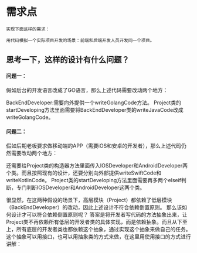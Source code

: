 # 需求点


```
实现下面这样的需求：

用代码模拟一个实际项目开发的场景：前端和后端开发人员开发同一个项目。
```

## 思考一下，这样的设计有什么问题？

#### 问题一：
假如后台的开发语言改成了GO语言，那么上述代码需要改动两个地方：

BackEndDeveloper:需要向外提供一个writeGolangCode方法。
Project类的startDeveloping方法里面需要将BackEndDeveloper类的writeJavaCode改成writeGolangCode。

#### 问题二：
假如后期老板要求做移动端的APP（需要iOS和安卓的开发者），那么上述代码仍然需要改动两个地方：

还需要给Project类的构造器方法里面传入IOSDeveloper和AndroidDeveloper两个类。而且按照现有的设计，还要分别向外部提供writeSwiftCode和writeKotlinCode。
Project类的startDeveloping方法里面需要再多两个elseif判断，专门判断IOSDeveloper和AndroidDeveloper这两个类。

很显然，在这两种假设的场景下，高层模块（Project）都依赖了低层模块（BackEndDeveloper）的改动，因此上述设计不符合依赖倒置原则。
那么该如何设计才可以符合依赖倒置原则呢？
答案是将开发者写代码的方法抽象出来，让Project类不再依赖所有低层的开发者类的具体实现，而是依赖抽象。而且从下至上，所有底层的开发者类也都依赖这个抽象，通过实现这个抽象来做自己的任务。
这个抽象可以用接口，也可以用抽象类的方式来做，在这里用使用接口的方式进行讲解：